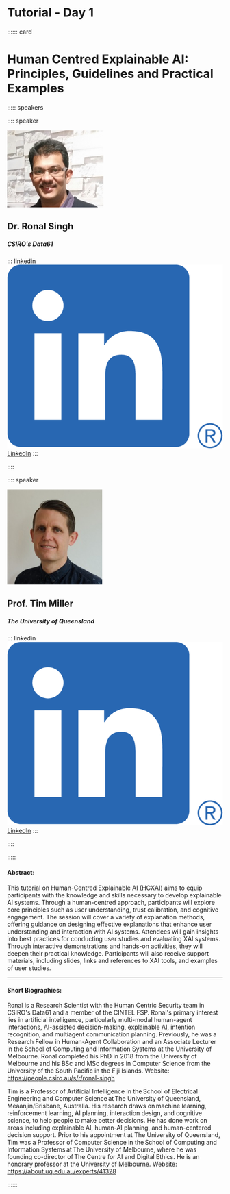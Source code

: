 # Tutorial - Day 1
:::::: card

# Human Centred Explainable AI: Principles, Guidelines and Practical Examples

::::: speakers

:::: speaker

![Ronal Singh](./media/Speech/Tutorial/Ronal%20Singh.jpg)

## Dr. Ronal Singh

##### CSIRO's Data61

::: linkedin
![Logo](./media/LinkedIn.png) [LinkedIn](https://www.linkedin.com/in/ronal-singh-3b09a238)
:::

::::


:::: speaker

![Tim Miller](./media/Speech/Tutorial/Tim%20Miller.png)

## Prof. Tim Miller

##### The University of Queensland

::: linkedin
![Logo](./media/LinkedIn.png) [LinkedIn](https://www.linkedin.com/in/tim-miller-6a9271)
:::

::::

:::::

#### Abstract:
This tutorial on Human-Centred Explainable AI (HCXAI) aims to equip participants with the knowledge and skills necessary to develop explainable AI systems. Through a human-centred approach, participants will explore core principles such as user understanding, trust calibration, and cognitive engagement. The session will cover a variety of explanation methods, offering guidance on designing effective explanations that enhance user understanding and interaction with AI systems. Attendees will gain insights into best practices for conducting user studies and evaluating XAI systems. Through interactive demonstrations and hands-on activities, they will deepen their practical knowledge. Participants will also receive support materials, including slides, links and references to XAI tools, and examples of user studies. 

---

#### Short Biographies:

Ronal is a Research Scientist with the Human Centric Security team in CSIRO's Data61 and a member of the CINTEL FSP. Ronal's primary interest lies in artificial intelligence, particularly multi-modal human-agent interactions, AI-assisted decision-making, explainable AI, intention recognition, and multiagent communication planning. Previously, he was a Research Fellow in Human-Agent Collaboration and an Associate Lecturer in the School of Computing and Information Systems at the University of Melbourne. Ronal completed his PhD in 2018 from the University of Melbourne and his BSc and MSc degrees in Computer Science from the University of the South Pacific in the Fiji Islands. 
Website: https://people.csiro.au/s/r/ronal-singh 

Tim is a Professor of Artificial Intelligence in the School of Electrical Engineering and Computer Science at The University of Queensland, Meaanjin/Brisbane, Australia. His research draws on machine learning, reinforcement learning, AI planning, interaction design, and cognitive science, to help people to make better decisions. He has done work on areas including explainable AI, human-AI planning, and human-centered decision support. Prior to his appointment at The University of Queensland, Tim was a Professor of Computer Science in the School of Computing and Information Systems at The University of Melbourne, where he was founding co-director of The Centre for AI and Digital Ethics. He is an honorary professor at the University of Melbourne. 
Website: https://about.uq.edu.au/experts/41328 

::::::
